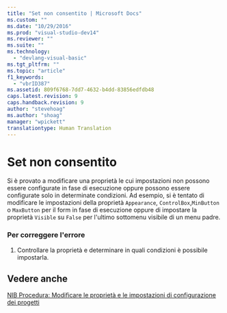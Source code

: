 ```yaml
---
title: "Set non consentito | Microsoft Docs"
ms.custom: ""
ms.date: "10/29/2016"
ms.prod: "visual-studio-dev14"
ms.reviewer: ""
ms.suite: ""
ms.technology: 
  - "devlang-visual-basic"
ms.tgt_pltfrm: ""
ms.topic: "article"
f1_keywords: 
  - "vbrID387"
ms.assetid: 809f6768-7dd7-4632-b4dd-83856edfdb48
caps.latest.revision: 9
caps.handback.revision: 9
author: "stevehoag"
ms.author: "shoag"
manager: "wpickett"
translationtype: Human Translation
---
```

# Set non consentito
Si è provato a modificare una proprietà le cui impostazioni non possono essere configurate in fase di esecuzione oppure possono essere configurate solo in determinate condizioni. Ad esempio, si è tentato di modificare le impostazioni della proprietà `Appearance`, `ControlBox`,`MinButton` o `MaxButton` per il form in fase di esecuzione oppure di impostare la proprietà `Visible` su `False` per l'ultimo sottomenu visibile di un menu padre.  
  
### Per correggere l'errore  
  
1.  Controllare la proprietà e determinare in quali condizioni è possibile impostarla.  
  
## Vedere anche  
 [NIB Procedura: Modificare le proprietà e le impostazioni di configurazione dei progetti](http://msdn.microsoft.com/it-it/e7184bc5-2f2b-4b4f-aa9a-3ecfcbc48b67)